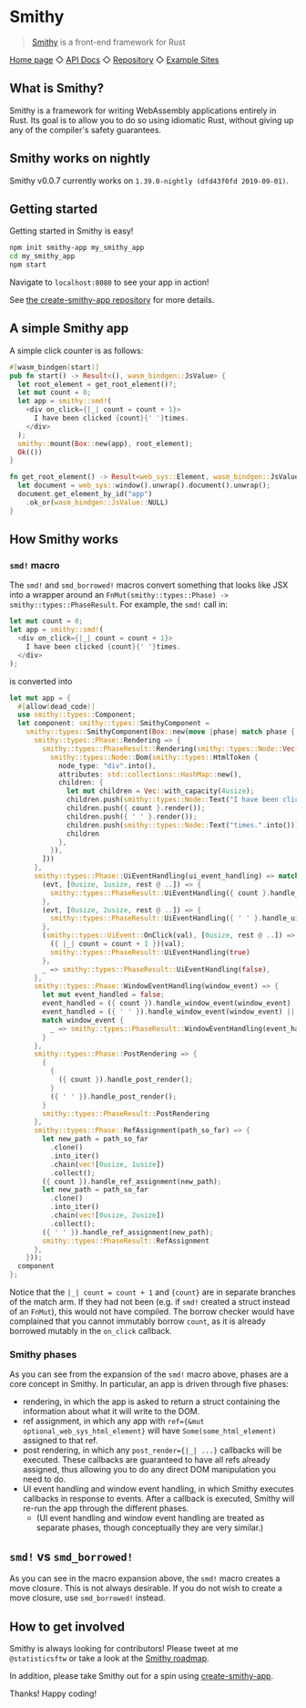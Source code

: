 # Smithy

> [Smithy](https://www.smithy.rs) is a front-end framework for Rust

[Home page](https://www.smithy.rs) ◇ [API Docs](https://docs.smithy.rs/smithy/) ◇ [Repository](https://github.com/rbalicki2/smithy) ◇ [Example Sites](https://www.smithy.rs/examples)

## What is Smithy?

Smithy is a framework for writing WebAssembly applications entirely in Rust. Its goal is to allow you to do so using idiomatic Rust, without giving up any of the compiler's safety guarantees.

## Smithy works on nightly

Smithy v0.0.7 currently works on `1.39.0-nightly (dfd43f0fd 2019-09-01)`.

## Getting started

Getting started in Smithy is easy!

```sh
npm init smithy-app my_smithy_app
cd my_smithy_app
npm start
```

Navigate to `localhost:8080` to see your app in action!

See [the create-smithy-app repository](https://github.com/rbalicki2/create-smithy-app/) for more details.

## A simple Smithy app

A simple click counter is as follows:

```rust
#[wasm_bindgen(start)]
pub fn start() -> Result<(), wasm_bindgen::JsValue> {
  let root_element = get_root_element()?;
  let mut count = 0;
  let app = smithy::smd!(
    <div on_click={|_| count = count + 1}>
      I have been clicked {count}{' '}times.
    </div>
  );
  smithy::mount(Box::new(app), root_element);
  Ok(())
}

fn get_root_element() -> Result<web_sys::Element, wasm_bindgen::JsValue> {
  let document = web_sys::window().unwrap().document().unwrap();
  document.get_element_by_id("app")
    .ok_or(wasm_bindgen::JsValue::NULL)
}
```

## How Smithy works

### `smd!` macro

The `smd!` and `smd_borrowed!` macros convert something that looks like JSX into a wrapper around an `FnMut(smithy::types::Phase) -> smithy::types::PhaseResult`. For example, the `smd!` call in:

```rust
let mut count = 0;
let app = smithy::smd!(
  <div on_click={|_| count = count + 1}>
    I have been clicked {count}{' '}times.
  </div>
);
```

is converted into

```rust
let mut app = {
  #[allow(dead_code)]
  use smithy::types::Component;
  let component: smithy::types::SmithyComponent =
    smithy::types::SmithyComponent(Box::new(move |phase| match phase {
      smithy::types::Phase::Rendering => {
        smithy::types::PhaseResult::Rendering(smithy::types::Node::Vec(vec![
          smithy::types::Node::Dom(smithy::types::HtmlToken {
            node_type: "div".into(),
            attributes: std::collections::HashMap::new(),
            children: {
              let mut children = Vec::with_capacity(4usize);
              children.push(smithy::types::Node::Text("I have been clicked ".into()));
              children.push({ count }.render());
              children.push({ ' ' }.render());
              children.push(smithy::types::Node::Text("times.".into()));
              children
            },
          }),
        ]))
      },
      smithy::types::Phase::UiEventHandling(ui_event_handling) => match ui_event_handling {
        (evt, [0usize, 1usize, rest @ ..]) => {
          smithy::types::PhaseResult::UiEventHandling({ count }.handle_ui_event(evt, rest))
        },
        (evt, [0usize, 2usize, rest @ ..]) => {
          smithy::types::PhaseResult::UiEventHandling({ ' ' }.handle_ui_event(evt, rest))
        },
        (smithy::types::UiEvent::OnClick(val), [0usize, rest @ ..]) => {
          ({ |_| count = count + 1 })(val);
          smithy::types::PhaseResult::UiEventHandling(true)
        },
        _ => smithy::types::PhaseResult::UiEventHandling(false),
      },
      smithy::types::Phase::WindowEventHandling(window_event) => {
        let mut event_handled = false;
        event_handled = ({ count }).handle_window_event(window_event) || event_handled;
        event_handled = ({ ' ' }).handle_window_event(window_event) || event_handled;
        match window_event {
          _ => smithy::types::PhaseResult::WindowEventHandling(event_handled),
        }
      },
      smithy::types::Phase::PostRendering => {
        {
          {
            ({ count }).handle_post_render();
          }
          ({ ' ' }).handle_post_render();
        }
        smithy::types::PhaseResult::PostRendering
      },
      smithy::types::Phase::RefAssignment(path_so_far) => {
        let new_path = path_so_far
          .clone()
          .into_iter()
          .chain(vec![0usize, 1usize])
          .collect();
        ({ count }).handle_ref_assignment(new_path);
        let new_path = path_so_far
          .clone()
          .into_iter()
          .chain(vec![0usize, 2usize])
          .collect();
        ({ ' ' }).handle_ref_assignment(new_path);
        smithy::types::PhaseResult::RefAssignment
      },
    }));
  component
};
```

Notice that the `|_| count = count + 1` and `{count}` are in separate branches of the match arm. If they had not been (e.g. if `smd!` created a struct instead of an `FnMut`), this would not have compiled. The borrow checker would have complained that you cannot immutably borrow `count`, as it is already borrowed mutably in the `on_click` callback.

### Smithy phases

As you can see from the expansion of the `smd!` macro above, phases are a core concept in Smithy. In particular, an app is driven through five phases:

* rendering, in which the app is asked to return a struct containing the information about what it will write to the DOM.
* ref assignment, in which any app with `ref={&mut optional_web_sys_html_element}` will have `Some(some_html_element)` assigned to that ref.
* post rendering, in which any `post_render={|_| ...}` callbacks will be executed. These callbacks are guaranteed to have all refs already assigned, thus allowing you to do any direct DOM manipulation you need to do.
* UI event handling and window event handling, in which Smithy executes callbacks in response to events. After a callback is executed, Smithy will re-run the app through the different phases.
  * (UI event handling and window event handling are treated as separate phases, though conceptually they are very similar.)

## `smd!` vs `smd_borrowed!`

As you can see in the macro expansion above, the `smd!` macro creates a move closure. This is not always desirable. If you do not wish to create a move closure, use `smd_borrowed!` instead.

## How to get involved

Smithy is always looking for contributors! Please tweet at me `@statisticsftw` or take a look at the [Smithy roadmap](https://github.com/rbalicki2/smithy/issues/2).

In addition, please take Smithy out for a spin using [create-smithy-app](https://github.com/rbalicki2/create-smithy-app/).

Thanks! Happy coding!
